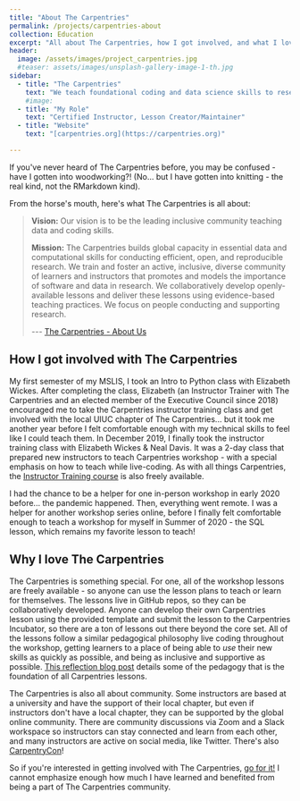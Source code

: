 ```yaml
---
title: "About The Carpentries"
permalink: /projects/carpentries-about
collection: Education
excerpt: "All about The Carpentries, how I got involved, and what I love about the organization."
header:
  image: /assets/images/project_carpentries.jpg
  #teaser: assets/images/unsplash-gallery-image-1-th.jpg
sidebar:
  - title: "The Carpentries"
    text: "We teach foundational coding and data science skills to researchers worldwide."
    #image:
  - title: "My Role"
    text: "Certified Instructor, Lesson Creator/Maintainer"
  - title: "Website"
    text: "[carpentries.org](https://carpentries.org)"

---
```


If you've never heard of The Carpentries before, you may be confused - have I gotten into woodworking?! (No... but I have gotten into knitting - the real kind, not the RMarkdown kind). 

From the horse's mouth, here's what The Carpentries is all about:

> **Vision:** Our vision is to be the leading inclusive community teaching data and coding skills.
>
> **Mission:** The Carpentries builds global capacity in essential data and computational skills for conducting efficient, open, and reproducible research. We train and foster an active, inclusive, diverse community of learners and instructors that promotes and models the importance of software and data in research. We collaboratively develop openly-available lessons and deliver these lessons using evidence-based teaching practices. We focus on people conducting and supporting research.
>
> \--- [The Carpentries - About Us](https://carpentries.org/about/)

## How I got involved with The Carpentries

My first semester of my MSLIS, I took an Intro to Python class with Elizabeth Wickes. After completing the class, Elizabeth (an Instructor Trainer with The Carpentries and an elected member of the Executive Council since 2018) encouraged me to take the Carpentries instructor training class and get involved with the local UIUC chapter of The Carpentries... but it took me another year before I felt comfortable enough with my technical skills to feel like I could teach them. In December 2019, I finally took the instructor training class with Elizabeth Wickes & Neal Davis. It was a 2-day class that prepared new instructors to teach Carpentries workshop - with a special emphasis on how to teach while live-coding. As with all things Carpentries, the [Instructor Training course](https://carpentries.github.io/instructor-training/) is also freely available.

I had the chance to be a helper for one in-person workshop in early 2020 before... the pandemic happened. Then, everything went remote. I was a helper for another workshop series online, before I finally felt comfortable enough to teach a workshop for myself in Summer of 2020 - the SQL lesson, which remains my favorite lesson to teach! 

## Why I love The Carpentries

The Carpentries is something special. For one, all of the workshop lessons are freely available - so anyone can use the lesson plans to teach or learn for themselves. The lessons live in GitHub repos, so they can be collaboratively developed. Anyone can develop their own Carpentries lesson using the provided template and submit the lesson to the Carpentries Incubator, so there are a ton of lessons out there beyond the core set. All of the lessons follow a similar pedagogical philosophy live coding throughout the workshop, getting learners to a place of being able to *use* their new skills as quickly as possible, and being as inclusive and supportive as possible. [This reflection blog post](https://carpentries.org/blog/2019/07/alex-ttt-reflection/) details some of the pedagogy that is the foundation of all Carpentries lessons.

The Carpentries is also all about community. Some instructors are based at a university and have the support of their local chapter, but even if instructors don't have a local chapter, they can be supported by the global online community. There are community discussions via Zoom and a Slack workspace so instructors can stay connected and learn from each other, and many instructors are active on social media, like Twitter. There's also [CarpentryCon](https://carpentrycon.org)!

So if you're interested in getting involved with The Carpentries, [go for it!](https://carpentries.org/volunteer/) I cannot emphasize enough how much I have learned and benefited from being a part of The Carpentries community.